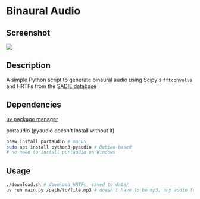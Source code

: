 # Binaural Audio

## Screenshot

![](images/screen.png)

## Description

A simple Python script to generate binaural audio using Scipy's `fftconvolve` and
HRTFs from the [SADIE database](https://www.york.ac.uk/sadie-project/database.html)

## Dependencies

[uv package manager](https://docs.astral.sh/uv/getting-started/installation/#installation-methods)

portaudio (pyaudio doesn't install without it)
```bash
brew install portaudio # macOS
sudo apt install python3-pyaudio # Debian-based
# no need to install portaudio on Windows
```

## Usage

```bash
./download.sh # download HRTFs, saved to data/
uv run main.py /path/to/file.mp3 # doesn't have to be mp3, any audio format works
```

